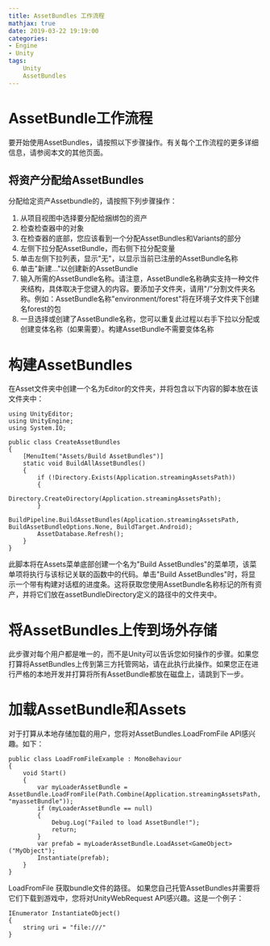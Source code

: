 ```yaml
---
title: AssetBundles 工作流程
mathjax: true
date: 2019-03-22 19:19:00
categories:
- Engine
- Unity
tags:
    Unity
    AssetBundles
---
```

# AssetBundle工作流程
要开始使用AssetBundles，请按照以下步骤操作。有关每个工作流程的更多详细信息，请参阅本文的其他页面。
## 将资产分配给AssetBundles
分配给定资产Assetbundle的，请按照下列步骤操作：
1. 从项目视图中选择要分配给捆绑包的资产
2. 检查检查器中的对象
3. 在检查器的底部，您应该看到一个分配AssetBundles和Variants的部分
4. 左侧下拉分配AssetBundle，而右侧下拉分配变量
5. 单击左侧下拉列表，显示"无"，以显示当前已注册的AssetBundle名称
6. 单击"新建..."以创建新的AssetBundle
7. 输入所需的AssetBundle名称。请注意，AssetBundle名称确实支持一种文件夹结构，具体取决于您键入的内容。要添加子文件夹，请用"/"分割文件夹名称。例如：AssetBundle名称"environment/forest"将在环境子文件夹下创建名forest的包
8. 一旦选择或创建了AssetBundle名称，您可以重复此过程以右手下拉以分配或创建变体名称（如果需要）。构建AssetBundle不需要变体名称

# 构建AssetBundles
在Asset文件夹中创建一个名为Editor的文件夹，并将包含以下内容的脚本放在该文件夹中：
```
using UnityEditor;
using UnityEngine;
using System.IO;

public class CreateAssetBundles
{
    [MenuItem("Assets/Build AssetBundles")]
    static void BuildAllAssetBundles()
    {
        if (!Directory.Exists(Application.streamingAssetsPath))
        {
            Directory.CreateDirectory(Application.streamingAssetsPath);
        }
        BuildPipeline.BuildAssetBundles(Application.streamingAssetsPath, BuildAssetBundleOptions.None, BuildTarget.Android);
        AssetDatabase.Refresh();
    }
}
```
此脚本将在Assets菜单底部创建一个名为"Build AssetBundles"的菜单项，该菜单项将执行与该标记关联的函数中的代码。单击"Build AssetBundles"时，将显示一个带有构建对话框的进度条。这将获取您使用AssetBundle名称标记的所有资产，并将它们放在assetBundleDirectory定义的路径中的文件夹中。
# 将AssetBundles上传到场外存储
此步骤对每个用户都是唯一的，而不是Unity可以告诉您如何操作的步骤。如果您打算将AssetBundles上传到第三方托管网站，请在此执行此操作。如果您正在进行严格的本地开发并打算将所有AssetBundle都放在磁盘上，请跳到下一步。
# 加载AssetBundle和Assets
对于打算从本地存储加载的用户，您将对AssetBundles.LoadFromFile API感兴趣。如下：
```
public class LoadFromFileExample : MonoBehaviour 
{
    void Start()
    {
        var myLoaderAssetBundle = AssetBundle.LoadFromFile(Path.Combine(Application.streamingAssetsPath, "myassetBundle"));
        if (myLoaderAssetBundle == null) 
        {
            Debug.Log("Failed to load AssetBundle!");
            return;
        }
        var prefab = myLoaderAssetBundle.LoadAsset<GameObject>("MyObject");
        Instantiate(prefab);
    }
}
```
LoadFromFile 获取bundle文件的路径。
如果您自己托管AssetBundles并需要将它们下载到游戏中，您将对UnityWebRequest API感兴趣。这是一个例子：
```
IEnumerator InstantiateObject()
{
    string uri = "file:///"
}
```